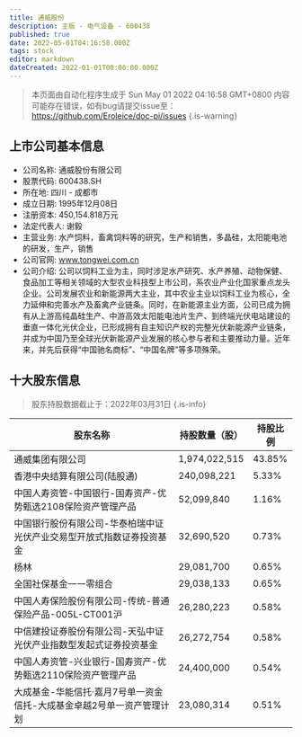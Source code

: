 ```yaml
---
title: 通威股份
description: 主板 - 电气设备 - 600438
published: true
date: 2022-05-01T04:16:58.000Z
tags: stock
editor: markdown
dateCreated: 2022-01-01T00:00:00.000Z
---
```


> 本页面由自动化程序生成于 Sun May 01 2022 04:16:58 GMT+0800
> 内容可能存在错误，如有bug请提交issue至：https://github.com/Eroleice/doc-pi/issues
{.is-warning}

## 上市公司基本信息
- 公司名称: 通威股份有限公司
- 股票代码: 600438.SH
- 所在地: 四川 - 成都市
- 成立日期: 1995年12月08日
- 注册资本: 450,154.818万元
- 法定代表人: 谢毅
- 主营业务: 水产饲料，畜禽饲料等的研究，生产和销售，多晶硅，太阳能电池的研发，生产，销售
- 公司官网: www.tongwei.com.cn
- 公司介绍: 公司以饲料工业为主，同时涉足水产研究、水产养殖、动物保健、食品加工等相关领域的大型农业科技型上市公司，系农业产业化国家重点龙头企业。公司发展农业和新能源两大主业，其中农业主业以饲料工业为核心，全力延伸和完善水产及畜禽产业链条。同时，在新能源主业方面，公司已成为拥有从上游高纯晶硅生产、中游高效太阳能电池片生产、到终端光伏电站建设的垂直一体化光伏企业，已形成拥有自主知识产权的完整光伏新能源产业链条，并成为中国乃至全球光伏新能源产业发展的核心参与者和主要推动力量。近年来，并先后获得“中国驰名商标”、“中国名牌”等多项殊荣。


## 十大股东信息
> 股东持股数据截止于：2022年03月31日
{.is-info}

| 股东名称 | 持股数量（股） | 持股比例 |
| --- | --- | --- |
| 通威集团有限公司 | 1,974,022,515 | 43.85% |
| 香港中央结算有限公司(陆股通) | 240,098,221 | 5.33% |
| 中国人寿资管-中国银行-国寿资产-优势甄选2108保险资产管理产品 | 52,099,840 | 1.16% |
| 中国银行股份有限公司-华泰柏瑞中证光伏产业交易型开放式指数证券投资基金 | 32,690,520 | 0.73% |
| 杨林 | 29,081,700 | 0.65% |
| 全国社保基金一一零组合 | 29,038,133 | 0.65% |
| 中国人寿保险股份有限公司-传统-普通保险产品-005L-CT001沪 | 26,280,223 | 0.58% |
| 中信建投证券股份有限公司-天弘中证光伏产业指数型发起式证券投资基金 | 26,272,754 | 0.58% |
| 中国人寿资管-兴业银行-国寿资产-优势甄选2110保险资产管理产品 | 24,400,000 | 0.54% |
| 大成基金-华能信托·嘉月7号单一资金信托-大成基金卓越2号单一资产管理计划 | 23,080,314 | 0.51% |




